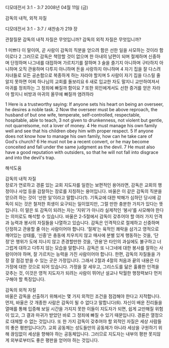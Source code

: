 디모데전서 3:1 - 3:7 
2008년 04월 11일 (금)

감독의 내적, 외적 자질



디모데전서 3:1 - 3:7 / 새찬송가 219 장


관찰질문
감독의 내적 자질은 무엇입니까?
감독의 외적 자질은 무엇입니까? 

1 미쁘다 이 말이여, 곧 사람이 감독의 직분을 얻으려 함은 선한 일을 사모하는 것이라 함이로다 2 그러므로 감독은 책망할 것이 없으며 한 아내의 남편이 되며 절제하며 신중하며 단정하며 나그네를 대접하며 가르치기를 잘하며 3 술을 즐기지 아니하며 구타하지 아니하며 오직 관용하며 다투지 아니하며 돈을 사랑하지 아니하며 4 자기 집을 잘 다스려 자녀들로 모든 공손함으로 복종하게 하는 자라야 할지며 5 사람이 자기 집을 다스릴 줄 알지 못하면 어찌 하나님의 교회를 돌보리요 6 새로 입교한 자도 말지니 교만하여져서 마귀를 정죄하는 그 정죄에 빠질까 함이요 7 또한 외인에게서도 선한 증거를 얻은 자라야 할지니 비방과 마귀의 올무에 빠질까 염려하라  

1 Here is a trustworthy saying: If anyone sets his heart on being an overseer, he desires a noble task. 2 Now the overseer must be above reproach, the husband of but one wife, temperate, self-controlled, respectable, hospitable, able to teach, 3 not given to drunkenness, not violent but gentle, not quarrelsome, not a lover of money. 4 He must manage his own family well and see that his children obey him with proper respect. 5 If anyone does not know how to manage his own family, how can he take care of God's church? 6 He must not be a recent convert, or he may become conceited and fall under the same judgment as the devil. 7 He must also have a good reputation with outsiders, so that he will not fall into disgrace and into the devil's trap.

해석도움





감독의 내적 자질  
장로가 연로하고 경륜 있는 교회 지도자를 일컫는 보편적인 용어라면, 감독은 교회의 행정이나 사업 등을 감찰하는 장로를 지칭하는 용어입니다. 바울은 이 같은 감독의 직분을 얻으려 하는 것이 ‘선한 일’이라고 말합니다(1). 기독교에 대한 박해가 심하던 당시에 감독이 되는 것은 철저한 희생이 요구되는 일이었지만, 그럴 만한 충분한 가치가 있다는 뜻입니다. 이 말은 또 감독이 되려는 자는 ‘지위’가 아니라 실제적인 ‘봉사’를 사모해야 한다는 의미로도 해석할 수 있습니다. 바울은 2-5절에서 감독이 갖추어야 할 여러 가지 인격과 능력과 봉사의 자질들을 나열하고 있습니다. 감독은 인격적으로 절제하고 신중하며 단정하고 관용할 줄 아는 사람이어야 합니다. ‘절제’는 육적인 쾌락을 삼가고 영적으로 깨어있는 상태를, ‘신중’은 충동에 치우치지 않고 매사에 분별 있게 행동하는 것을, ‘단정’은 행위가 도에 지나지 않고 존경할만한 것을, ‘관용’은 타인의 과실에도 불구하고 너그럽게 대하고 다투지 않는 모습을 말합니다. 감독은 또 나그네에 대한 봉사를 잘하는 사람이어야 하며, 잘 가르치는 능력을 가진 사람이어야 합니다. 한편, 감독의 자질들을 가장 잘 점검 받을 수 있는 곳은 가정입니다. 그래서 2절과 4절의 처음과 끝의 내용은 다 가정에 대한 것으로 되어 있습니다. 가정을 잘 세우고, 그리스도를 닮은 훌륭한 인격을 갖추는 것, 이것은 영적 지도자가 되려는 사람이 뛰어난 설교나 탁월한 행정력보다 먼저 구해야 할 특징입니다.   

감독의 외적 자질  
바울은 감독을 선출하기 위해서는 몇 가지 외적인 조건을 점검해야 한다고 지적합니다. 먼저, 바울은 갓 개종한 사람은 감독이 될 수 없다고 말합니다(6). 자신이 배운 진리들을 열매를 통해 입증해 보일 시간을 가지지 못한 이들이 지도자가 되면, 쉽게 교만해질 위험이 있고, 그 결과 마귀가 받았던 바로 그 정죄에 빠질 수 있기 때문입니다. 경륜은 열정으로 대체할 수 없는 것입니다. 또 한 가지 감독이 갖추어야 할 외적인 자질은 세상 사람들의 좋은 평판입니다(7). 교회 공동체는 성도들만의 공동체가 아니라 세상을 구원하기 위해 끊임없이 세상을 향해야 하는 공동체입니다. 그러므로 지도자는 내부의 평판 못지않게 외부로부터도 좋은 평판을 얻어야 하는 것입니다.